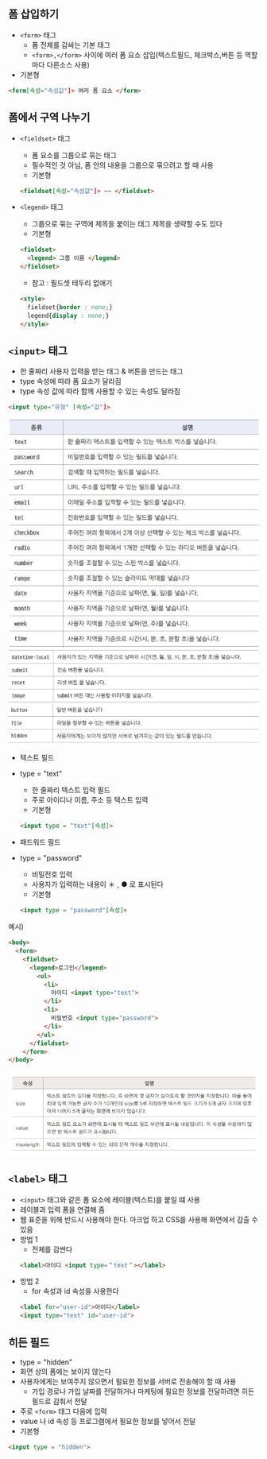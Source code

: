 ## 폼 삽입하기
- `<form>` 태그
  * 폼 전체를 감싸는 기본 태그
  * `<form>,</form>` 사이에 여러 폼 요소 삽입(텍스트필드, 체크박스,버튼 등 역할마다 다른소스 사용)
- 기본형
```html
<form[속성="속성값"]> 여러 폼 요소 </form>
```

## 폼에서 구역 나누기
- `<fieldset>` 태그
  * 폼 요소를 그룹으로 묶는 태그
  * 필수적인 것 아님, 폼 안의 내용을 그룹으로 묶으려고 할 때 사용
  * 기본형 
   ```html
  <fieldset[속성="속성값"]> ~~ </fieldset>
   ```

- `<legend>` 태그
  * 그룹으로 묶는 구역에 제목을 붙이는 태그 제목을 생략할 수도 있다
  * 기본형
  ```html
  <fieldset>
    <legend> 그룹 이름 </legend>
  </fieldset>
  ```
  
  - 참고 : 필드셋 테두리 없애기 
  ```html
  <style>
    fieldset{border : none;}
    legend{display : none;}
  </style>
  ```
## `<input>` 태그
  - 한 줄짜리 사용자 입력을 받는 태그 & 버튼을 만드는 태그
  - type 속성에 따라 폼 요소가 달라짐
  - type 속성 값에 따라 함께 사용할 수 있는 속성도 달라짐
  ```html
  <input type="유형" [속성="값"]>
  ```
  <img src="../image/input_1.png" alt="input이미지1">
  <img src="../image/input_2.png" alt="input이미지2">
  <img src="../image/input_3.png" alt="input이미지3">
  
  - 텍스트 필드
  - type = "text"
    * 한 줄짜리 텍스트 입력 필드
    * 주로 아이디나 이름, 주소 등 텍스트 입력
    * 기본형
    ```html
    <input type = "text"[속성]>
    ```
    
  - 패드워드 필드
  - type = "password"
    * 비밀전호 입력
    * 사용자가 입력하는 내용이 ＊ , ●  로 표시된다
    * 기본형
    ```html
    <input type = "password"[속성]>
    ```
예시)
```html
<body>
  <form>
    <fieldset>
      <legend>로그인</legend>
        <ul>
          <li>
            아이디 <input type="text">
          </li>
          <li>
            비밀번호 <input type="password">
          </li>
        </ul>
      </fieldset>
    </form>
</body>
```
<img src="../image/inputtext.png" alt="inputtext이미지">

## `<label>` 태그
- `<input>` 태그와 같은 폼 요소에 레이블(텍스트)를 붙일 떄 사용
- 레이블과 입력 폼을 연결해 줌
- 웹 표준을 위해 반드시 사용해야 한다. 마크업 하고 CSS를 사용해 화면에서 감출 수 있음
- 방법 1
  * 전체를 감싼다
  ```html
  <label>아이디 <input type=＂text＂></label>
  ```
- 방법 2
  * for 속성과 id 속성을 사용한다  
  ```html
  <label for="user-id">아이디</label>
  <input type="text" id="user-id">
  ```

## 히든 필드
- type = "hidden"
- 화면 상의 폼에는 보이지 않는다
- 사용자에게는 보여주지 않으면서 필요한 정보를 서버로 전송해야 할 때 사용
  * 가입 경로나 가입 날짜를 전달하거나 마케팅에 필요한 정보를 전달하려면 히든 필드로 감춰서 전달
- 주로 `<form>` 태그 다음에 입력
- value 나 id 속성 등 프로그램에서 필요한 정보를 넣어서 전달
- 기본형
```html
<input type = "hidden">
```
